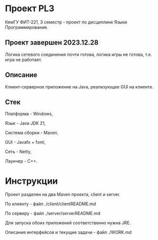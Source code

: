 # Проект PL3
КемГУ ФИТ-221, 3 семестр - проект по дисциплине Языки Программирования.

## Проект завершен 2023.12.28
Логика сетевого соединения почти готова, логика игры не готова, 
т.е. игра не работает.

## Описание
Клиент-серверное приложение на Java, реализующее GUI на клиенте.

## Стек
Платформа - Windows,

Язык - Java JDK 21,

Система сборки - Maven,

GUI - Javafx + fxml,

Сеть - Netty,

Лаунчер - C++.

# Инструкции
Проект разделен на два Maven проекта, client и server.

По клиенту - файл ./client/clientREADME.md

По серверу - файл ./server/serverREADME.md 

Для запуска обоих приложений соответственно нужна JRE.

Описания интерфейсов и текущие задачи - файл ./WORK.md
